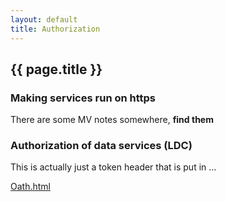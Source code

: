 ```yaml
---
layout: default
title: Authorization
---
```


## {{ page.title }}


### Making services run on https

There are some MV notes somewhere, **find them**


### Authorization of data services (LDC)

This is actually just a token header that is put in ...

[Oath.html](Oath.html)
